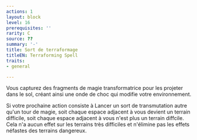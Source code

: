 ```yaml
---
actions: 1
layout: block
level: 16
prerequisites: ''
rarity: C
source: ??
summary: '-'
title: Sort de terraformage
titleEN: Terraforming Spell
traits:
- general

---
```


<p>Vous capturez des fragments de magie transformatrice pour les projeter dans le sol, créant ainsi une onde de choc qui modifie votre
environnement.</p>
<p>Si votre prochaine action consiste à Lancer un sort de transmutation autre qu'un tour de magie, soit chaque espace adjacent à vous devient un terrain difficile, soit chaque espace adjacent à vous n'est plus un terrain diffcile. Cela n'a aucun effet sur les terrains très difficiles et n'élimine pas les effets néfastes des terrains dangereux.</p>